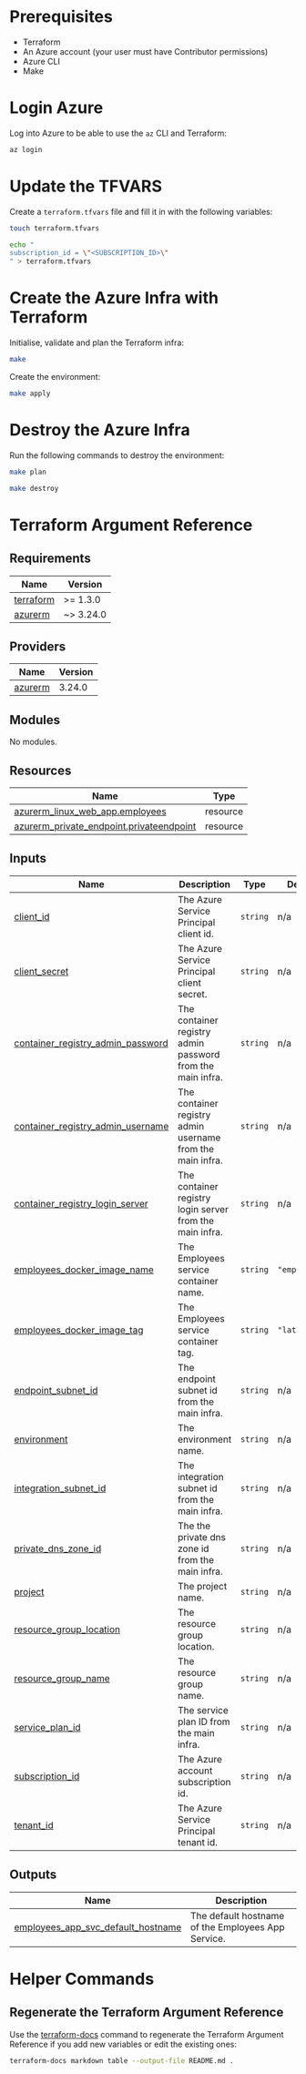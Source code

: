 # Prerequisites

- Terraform
- An Azure account (your user must have Contributor permissions)
- Azure CLI
- Make

# Login Azure

Log into Azure to be able to use the `az` CLI and Terraform:

```bash
az login
```

# Update the TFVARS

Create a `terraform.tfvars` file and fill it in with the following variables:

```bash
touch terraform.tfvars

echo "
subscription_id = \"<SUBSCRIPTION_ID>\"
" > terraform.tfvars
```

# Create the Azure Infra with Terraform

Initialise, validate and plan the Terraform infra:

```bash
make
```

Create the environment:

```bash
make apply
```

# Destroy the Azure Infra

Run the following commands to destroy the environment:

```bash
make plan

make destroy
```

# Terraform Argument Reference

<!-- BEGIN_TF_DOCS -->
## Requirements

| Name | Version |
|------|---------|
| <a name="requirement_terraform"></a> [terraform](#requirement\_terraform) | >= 1.3.0 |
| <a name="requirement_azurerm"></a> [azurerm](#requirement\_azurerm) | ~> 3.24.0 |

## Providers

| Name | Version |
|------|---------|
| <a name="provider_azurerm"></a> [azurerm](#provider\_azurerm) | 3.24.0 |

## Modules

No modules.

## Resources

| Name | Type |
|------|------|
| [azurerm_linux_web_app.employees](https://registry.terraform.io/providers/hashicorp/azurerm/latest/docs/resources/linux_web_app) | resource |
| [azurerm_private_endpoint.privateendpoint](https://registry.terraform.io/providers/hashicorp/azurerm/latest/docs/resources/private_endpoint) | resource |

## Inputs

| Name | Description | Type | Default | Required |
|------|-------------|------|---------|:--------:|
| <a name="input_client_id"></a> [client\_id](#input\_client\_id) | The Azure Service Principal client id. | `string` | n/a | yes |
| <a name="input_client_secret"></a> [client\_secret](#input\_client\_secret) | The Azure Service Principal client secret. | `string` | n/a | yes |
| <a name="input_container_registry_admin_password"></a> [container\_registry\_admin\_password](#input\_container\_registry\_admin\_password) | The container registry admin password from the main infra. | `string` | n/a | yes |
| <a name="input_container_registry_admin_username"></a> [container\_registry\_admin\_username](#input\_container\_registry\_admin\_username) | The container registry admin username from the main infra. | `string` | n/a | yes |
| <a name="input_container_registry_login_server"></a> [container\_registry\_login\_server](#input\_container\_registry\_login\_server) | The container registry login server from the main infra. | `string` | n/a | yes |
| <a name="input_employees_docker_image_name"></a> [employees\_docker\_image\_name](#input\_employees\_docker\_image\_name) | The Employees service container name. | `string` | `"employees"` | no |
| <a name="input_employees_docker_image_tag"></a> [employees\_docker\_image\_tag](#input\_employees\_docker\_image\_tag) | The Employees service container tag. | `string` | `"latest"` | no |
| <a name="input_endpoint_subnet_id"></a> [endpoint\_subnet\_id](#input\_endpoint\_subnet\_id) | The endpoint subnet id from the main infra. | `string` | n/a | yes |
| <a name="input_environment"></a> [environment](#input\_environment) | The environment name. | `string` | n/a | yes |
| <a name="input_integration_subnet_id"></a> [integration\_subnet\_id](#input\_integration\_subnet\_id) | The integration subnet id from the main infra. | `string` | n/a | yes |
| <a name="input_private_dns_zone_id"></a> [private\_dns\_zone\_id](#input\_private\_dns\_zone\_id) | The the private dns zone id from the main infra. | `string` | n/a | yes |
| <a name="input_project"></a> [project](#input\_project) | The project name. | `string` | n/a | yes |
| <a name="input_resource_group_location"></a> [resource\_group\_location](#input\_resource\_group\_location) | The resource group location. | `string` | n/a | yes |
| <a name="input_resource_group_name"></a> [resource\_group\_name](#input\_resource\_group\_name) | The resource group name. | `string` | n/a | yes |
| <a name="input_service_plan_id"></a> [service\_plan\_id](#input\_service\_plan\_id) | The service plan ID from the main infra. | `string` | n/a | yes |
| <a name="input_subscription_id"></a> [subscription\_id](#input\_subscription\_id) | The Azure account subscription id. | `string` | n/a | yes |
| <a name="input_tenant_id"></a> [tenant\_id](#input\_tenant\_id) | The Azure Service Principal tenant id. | `string` | n/a | yes |

## Outputs

| Name | Description |
|------|-------------|
| <a name="output_employees_app_svc_default_hostname"></a> [employees\_app\_svc\_default\_hostname](#output\_employees\_app\_svc\_default\_hostname) | The default hostname of the Employees App Service. |
<!-- END_TF_DOCS -->

# Helper Commands

## Regenerate the Terraform Argument Reference

Use the [terraform-docs](https://terraform-docs.io/how-to/insert-output-to-file/) command to regenerate the Terraform Argument Reference if you add new variables or edit the existing ones:

```bash
terraform-docs markdown table --output-file README.md .
```
